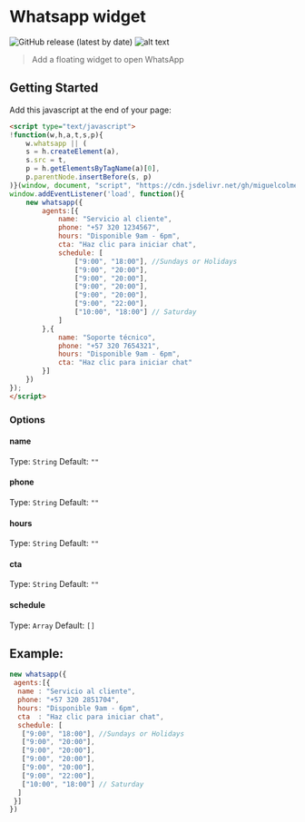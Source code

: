 # Whatsapp widget
![GitHub release (latest by date)](https://img.shields.io/github/v/release/miguelcolmenares/whatsapp-widget)
![alt text](https://data.jsdelivr.com/v1/package/gh/miguelcolmenares/whatsapp-widget/badge "JsDelivr")

> Add a floating widget to open WhatsApp

## Getting Started

Add this javascript at the end of your page:
```html
<script type="text/javascript">
!function(w,h,a,t,s,p){
    w.whatsapp || (
    s = h.createElement(a),
    s.src = t,
    p = h.getElementsByTagName(a)[0],
    p.parentNode.insertBefore(s, p)
)}(window, document, "script", "https://cdn.jsdelivr.net/gh/miguelcolmenares/whatsapp-widget@latest/dist/js/whatsapp-widget.js");
window.addEventListener('load', function(){
    new whatsapp({
        agents:[{
            name: "Servicio al cliente",
            phone: "+57 320 1234567",
            hours: "Disponible 9am - 6pm",
            cta: "Haz clic para iniciar chat",
            schedule: [
                ["9:00", "18:00"], //Sundays or Holidays
                ["9:00", "20:00"],
                ["9:00", "20:00"],
                ["9:00", "20:00"],
                ["9:00", "20:00"],
                ["9:00", "22:00"],
                ["10:00", "18:00"] // Saturday
            ]
        },{
            name: "Soporte técnico",
            phone: "+57 320 7654321",
            hours: "Disponible 9am - 6pm",
            cta: "Haz clic para iniciar chat"
        }]
    })
});
</script>
```

### Options

#### name
Type: `String`
Default: `""`

#### phone
Type: `String`
Default: `""`

#### hours
Type: `String`
Default: `""`

#### cta
Type: `String`
Default: `""`

#### schedule
Type: `Array`
Default: `[]`

## Example:
```javascript
new whatsapp({
 agents:[{
  name : "Servicio al cliente",
  phone: "+57 320 2851704",
  hours: "Disponible 9am - 6pm",
  cta  : "Haz clic para iniciar chat",
  schedule: [
   ["9:00", "18:00"], //Sundays or Holidays
   ["9:00", "20:00"],
   ["9:00", "20:00"],
   ["9:00", "20:00"],
   ["9:00", "20:00"],
   ["9:00", "22:00"],
   ["10:00", "18:00"] // Saturday
  ]
 }]
})
```
